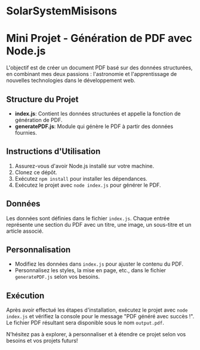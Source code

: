 # SolarSystemMisisons

# Mini Projet - Génération de PDF avec Node.js

L'objectif est de créer un document PDF basé sur des données structurées, en combinant mes deux passions : l'astronomie et l'apprentissage de nouvelles technologies dans le développement web.

## Structure du Projet

- **index.js**: Contient les données structurées et appelle la fonction de génération de PDF.
- **generatePDF.js**: Module qui génère le PDF à partir des données fournies.

## Instructions d'Utilisation

1. Assurez-vous d'avoir Node.js installé sur votre machine.
2. Clonez ce dépôt.
3. Exécutez `npm install` pour installer les dépendances.
4. Exécutez le projet avec `node index.js` pour générer le PDF.

## Données

Les données sont définies dans le fichier `index.js`. Chaque entrée représente une section du PDF avec un titre, une image, un sous-titre et un article associé.

## Personnalisation

- Modifiez les données dans `index.js` pour ajuster le contenu du PDF.
- Personnalisez les styles, la mise en page, etc., dans le fichier `generatePDF.js` selon vos besoins.

## Exécution

Après avoir effectué les étapes d'installation, exécutez le projet avec `node index.js` et vérifiez la console pour le message "PDF généré avec succès !". Le fichier PDF résultant sera disponible sous le nom `output.pdf`.

N'hésitez pas à explorer, à personnaliser et à étendre ce projet selon vos besoins et vos projets futurs!
